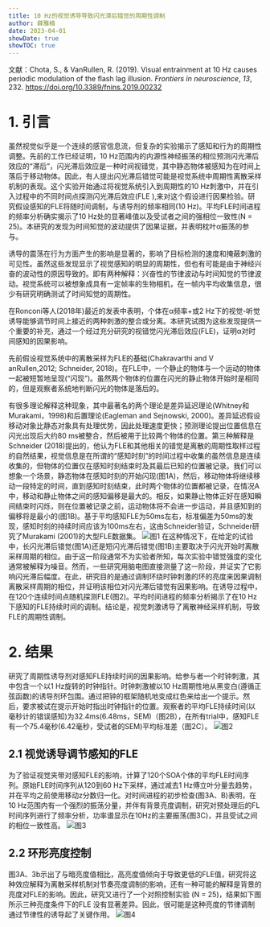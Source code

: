 ```yaml
---
title: 10 Hz的视觉诱导导致闪光滞后错觉的周期性调制
author: 薛雅楠
date: 2023-04-01
showDate: true
showTOC: true
---
```

文献：Chota, S., & VanRullen, R. (2019). Visual entrainment at 10 Hz causes periodic modulation of the flash lag illusion. _Frontiers in neuroscience_, _13_, 232.
https://doi.org/10.3389/fnins.2019.00232
# 1. 引言
虽然视觉似乎是一个连续的感官信息流，但复杂的实验揭示了感知和行为的周期性调整。先前的工作已经证明，10 Hz范围内的内源性神经振荡的相位预测闪光滞后效应的“滞后”，闪光滞后效应是一种时间视错觉，其中静态物体被感知为在时间上落后于移动物体。因此，有人提出闪光滞后错觉可能是视觉系统中周期性离散采样机制的表现。这个实验开始通过将视觉系统引入到周期性的10 Hz刺激中，并在引入过程中的不同时间点探测闪光滞后效应(FLE ),来对这个假设进行因果检验。研究假设感知的FLE将随时间调制，与诱导剂的频率相同(10 Hz)。平均FLE时间进程的频率分析确实揭示了10 Hz处的显著峰值以及受试者之间的强相位一致性(N = 25)。本研究的发现为时间知觉的波动提供了因果证据，并表明枕叶α振荡的参与。

诱导的震荡在行为方面产生的影响是显著的，影响了目标检测的速度和掩蔽刺激的可见性。虽然这些发现显示了视觉感知的明显的周期性，但也有可能是由于神经兴奋的波动性的原因导致的。即有两种解释：兴奋性的节律波动与时间知觉的节律波动。视觉系统可以被想象成具有一定帧率的生物相机，在一帧内平均收集信息，很少有研究明确测试了时间知觉的周期性。

在Ronconi等人(2018年)最近的发表中表明，个体在α频率+或2 Hz下的视觉-听觉诱导能够调节时间上接近的两种刺激的整合或分离。本研究试图为这些发现提供一个重要的补充，通过一个经过充分研究的视错觉闪光滞后效应(FLE)，证明α对时间感知的因果影响。

先前假设视觉系统中的离散采样为FLE的基础(Chakravarthi and V anRullen,2012; Schneider, 2018)。在FLE中，一个静止的物体与一个运动的物体一起被短暂地呈现(“闪现”)。虽然两个物体的位置在闪光的静止物体开始时是相同的，但是观察者系统地判断闪光的物体是落后的。

有很多理论解释这种现象，其中最著名的两个理论是差异延迟理论(Whitney和Murakami，1998)和后置理论(Eagleman and Sejnowski, 2000)。差异延迟假设移动对象比静态对象具有处理优势，因此处理速度更快；预测理论提出位置信息在闪光出现后大约80 ms被整合，然后被用于比较两个物体的位置。第三种解释是Schneider (2018)提出的，他认为FLE和其他相关的错觉是离散的周期性取样过程的自然结果，视觉信息是在所谓的“感知时刻”的时间过程中收集的虽然信息是连续收集的，但物体的位置仅在感知时刻结束时及其最后已知的位置被记录。我们可以想象一个场景，静态物体在感知时刻的开始闪现(图1A)，然后，移动物体将继续移动一段特定的时间，直到感知时刻结束，此时两个物体的位置都被记录，在情况A中，移动和静止物体之间的感知偏移是最大的。相反，如果静止物体正好在感知瞬间结束时闪烁，则在位置被记录之前，运动物体将不会进一步运动，并且感知到的偏移将是最小的(图1B)。基于平均感知FLE为50ms左右，标准偏差为50ms的发现，感知时刻的持续时间应该为100ms左右，这由Schneider验证，Schneider研究了Murakami (2001)的大型FLE数据集。
![图1](../Supporting_Information/2023-04-01-XYN1-Fig-1.png)
在这种情况下，在给定的试验中，长闪光滞后错觉(图1A)还是短闪光滞后错觉(图1B)主要取决于闪光开始时离散采样周期的相位。由于这一阶段通常不为实验者所知，每次实验中错觉强度的变化通常被解释为噪音。然而，一些研究用脑电图直接测量了这一阶段，并证实了它影响闪光滞后幅度。在此，研究目的是通过调制环绕时钟刺激的环的亮度来因果调制离散采样周期的相位，并证明该相位对闪光滞后错觉有因果影响。在诱导过程中，在120个连续时间点随机探测FLE(图2)。平均时间进程的频率分析揭示了在10 Hz下感知的FLE持续时间的调制。结论是，视觉刺激诱导了离散神经采样机制，导致FLE的周期性调制。
# 2. 结果
研究了周期性诱导剂对感知FLE持续时间的因果影响。给参与者一个时钟刺激，其中包含一个以1 Hz旋转的时钟指针。时钟刺激被以10 Hz周期性地从黑变白(遵循正弦函数)的诱导剂环包围。通过把钟的框架随机地变成红色来给出一个提示。然后，要求被试在提示开始时指出时钟指针的位置。观察者的平均FLE持续时间(以毫秒计的错误感知)为32.4ms(6.48ms，SEM)（图2B），在所有trial中，感知FLE有一个75.4毫秒(6.42毫秒，受试者的SEM)平均标准差（图2C）。
![图2](../Supporting_Information/2023-04-01-XYN1-Fig-2.png)
## 2.1 视觉诱导调节感知的FLE
为了验证视觉夹带对感知FLE的影响，计算了120个SOA个体的平均FLE时间序列。原始FLE时间序列从120到60 Hz下采样，通过减去1 Hz傅立叶分量去趋势，并在平均之前使用移动z分数归一化。对时间进程的初步检查(图3A、B)表明，在10 Hz范围内有一个强烈的振荡分量，并伴有背景亮度调制，研究对预处理后的FL时间序列进行了频率分析，功率谱显示在10Hz的主要振荡(图3C)，并且受试之间的相位一致性高。
![图3](../Supporting_Information/2023-04-01-XYN1-Fig-3.png)
## 2.2 环形亮度控制
图3A、3b示出了与暗亮度值相比，高亮度值倾向于导致更低的FLE值，研究将这种效应解释为离散采样机制对节奏亮度调制的影响，还有一种可能的解释是背景的亮度对FLE的影响。因此，研究又进行了一个对照控制实验 (N = 25)，结果如下图所示三种亮度条件下的FLE 没有显著差异。因此，很可能是这种亮度的节律调制通过节律性的诱导起了关键作用。
![图4](../Supporting_Information/2023-04-01-XYN1-Fig-4.png)